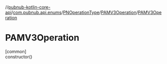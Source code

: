 //[pubnub-kotlin-core-api](../../../../index.md)/[com.pubnub.api.enums](../../index.md)/[PNOperationType](../index.md)/[PAMV3Operation](index.md)/[PAMV3Operation](-p-a-m-v3-operation.md)

# PAMV3Operation

[common]\
constructor()

